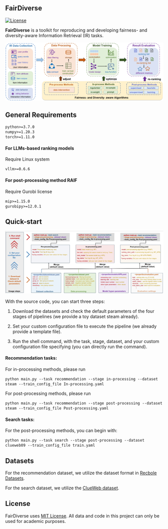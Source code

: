 ## FairDiverse

[![License](https://img.shields.io/badge/License-MIT-blue.svg)](./LICENSE)

__FairDiverse__ is a toolkit for reproducing and developing fairness- and diversity-aware Information Retrieval (IR) tasks.

![FairDiverse pipelines](img/pipeline.png)


## General Requirements
```
python>=3.7.0
numpy>=1.20.3
torch>=1.11.0
```

#### For LLMs-based ranking models
Require Linux system
```
vllm>=0.6.6
```
#### For post-processing method RAIF
Require Gurobi license 
```
mip>=1.15.0
gurobipy>=12.0.1
```

## Quick-start
![FairDiverse pipelines](img/usage.png)

With the source code,  you can start three steps: 

1. Download the datasets and check the default parameters of the four stages of pipelines (we provide a toy dataset steam already).

2. Set your custom configuration file to execute the pipeline (we already provide a template file).

3. Run the shell command, with the task, stage, dataset, and your custom configuration file specifying (you can directly run the command).

#### Recommendation tasks:
For in-processing methods, please run

```
python main.py --task recommendation --stage in-processing --dataset steam --train_config_file In-processing.yaml
```

For post-processing methods, please run
```
python main.py --task recommendation --stage post-processing --dataset steam --train_config_file Post-processing.yaml
```

#### Search tasks:

For the post-processing methods, you can begin with:
```
python main.py --task search --stage post-processing --dataset clueweb09 --train_config_file train.yaml
```

## Datasets
For the recommendation dataset, we utilize the dataset format in [Recbole Datasets](https://recbole.io/dataset_list.html).

For the search dataset, we utilize the [ClueWeb dataset](http://boston.lti.cs.cmu.edu/Services/clueweb09_batch/).



## License
FairDiverse uses [MIT License](./LICENSE). All data and code in this project can only be used for academic purposes.
